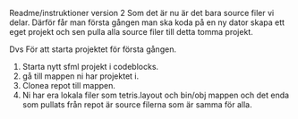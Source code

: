 Readme/instruktioner version 2
Som det är nu är det bara source filer vi delar. Därför får man första gången man ska koda på en ny dator skapa ett eget projekt och sen pulla alla source filer till detta tomma projekt.

Dvs
För att starta projektet för första gången.
1) Starta nytt sfml projekt i codeblocks.
2) gå till mappen ni har projektet i.
3) Clonea repot till mappen.
4) Ni har era lokala filer som tetris.layout och bin/obj mappen och det enda som pullats från repot är source filerna som är samma för alla.

